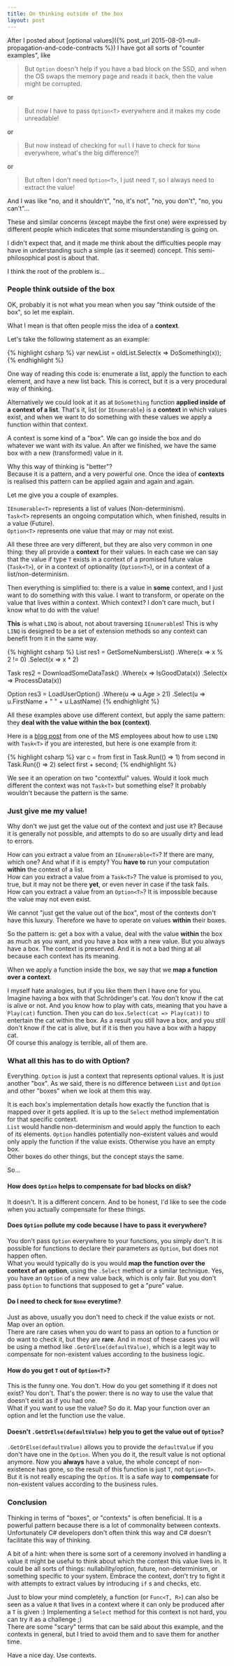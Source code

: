 ```yaml
---
title: On thinking outside of the box
layout: post
---
```


After I posted about [optional values]({% post_url 2015-08-01-null-propagation-and-code-contracts %}) I have got all sorts of "counter examples", like

> But `Option` doesn't help if you have a bad block on the SSD, and when the OS swaps the memory page and reads it back, then the value might be corrupted.

or
> But now I have to pass `Option<T>` everywhere and it makes my code unreadable!

or
> But now instead of checking for `null` I have to check for `None` everywhere, what's the big difference?!

or
> But often I don't need `Option<T>`, I just need `T`, so I always need to extract the value!

And I was like "no, and it shouldn't", "no, it's not", "no, you don't", "no, you can't"...

These and similar concerns (except maybe the first one) were expressed by different people which indicates that some misunderstanding is going on.  

I didn't expect that, and it made me think about the difficulties people may have in understanding such a simple (as it seemed) concept. This semi-philosophical post is about that.

I think the root of the problem is...

### People think outside of the box
OK, probably it is not what you mean when you say "think outside of the box", so let me explain.

What I mean is that often people miss the idea of a **context**.

Let's take the following statement as an example:

{% highlight csharp %}
var newList = oldList.Select(x => DoSomething(x));
{% endhighlight %}

One way of reading this code is: enumerate a list, apply the function to each element, and have a new list back.
This is correct, but it is a very procedural way of thinking.

Alternatively we could look at it as at `DoSomething` function **applied inside of a context of a list**. That's it, list (or `IEnumerable`) is a **context** in which values exist, and when we want to do something with these values we apply a function within that context.

A context is some kind of a "box". We can go inside the box and do whatever we want with its value. An after we finished, we have the same box with a new (transformed) value in it.

Why this way of thinking is "better"?  
Because it is a pattern, and a very powerful one. Once the idea of **contexts** is realised this pattern can be applied again and again and again.

Let me give you a couple of examples.

`IEnumerable<T>` represents a list of values (Non-determinism).  
`Task<T>` represents an ongoing computation which, when finished, results in a value (Future).  
`Option<T>` represents one value that may or may not exist.  

All these three are very different, but they are also very common in one thing: they all provide a **context** for their values. In each case we can say that the value if type `T` exists in a context of a promised future value (`Task<T>`), or in a context of optionality (`Option<T>`), or in a context of a list/non-determinism.  

Then everything is simplified to: there is a value in **some** context, and I just want to do something with this value. I want to transform, or operate on the value that lives within a context. Which context? I don't care much, but I know what to do with the value!  

**This** is what `LINQ` is about, not about traversing `IEnumerable`s! This is why `LINQ` is designed to be a set of extension methods so any context can benefit from it in the same way.

{% highlight csharp %}
List<int> res1 = GetSomeNumbersList()
  .Where(x => x % 2 != 0)
  .Select(x => x * 2)

Task<Result> res2 = DownloadSomeDataTask()
  .Where(x => IsGoodData(x))
  .Select(x => ProcessData(x))

Option<string> res3 = LoadUserOption()
  .Where(u => u.Age > 21)
  .Select(u => u.FirstName + " " + u.LastName)
{% endhighlight %}

All these examples above use different context, but apply the same pattern: they **deal with the value within the box (context)**.  

Here is a [blog post](http://blogs.msdn.com/b/pfxteam/archive/2013/04/03/tasks-monads-and-linq.aspx) from one of the MS employees about how to use `LINQ` with `Task<T>` if you are interested, but here is one example from it:

{% highlight csharp %}
var c = from first  in Task.Run(() => 1)
        from second in Task.Run(() => 2)
        select first + second;
{% endhighlight %}

We see it an operation on two "contextful" values. Would it look much different the context was not `Task<T>` but something else? It probably wouldn't because the pattern is the same.

### Just give me my value!
Why don't we just get the value out of the context and just use it? Because it is generally not possible, and attempts to do so are usually dirty and lead to errors.

How can you extract a value from an `IEnumerable<T>`? If there are many, which one? And what if it is empty? You **have to** run your computation **within** the context of a list.  
How can you extract a value from a `Task<T>`? The value is promised to you, true, but it may not be there **yet**, or even never in case if the task fails.  
How can you extract a value from an `Option<T>`? It is impossible because the value may not even exist.

We cannot "just get the value out of the box", most of the contexts don't have this luxury. Therefore we have to operate on values **within** their boxes.  

So the pattern is: get a box with a value, deal with the value **within** the box as much as you want, and you have a box with a new value. But you always have a box. The context is preserved. And it is not a bad thing at all because each context has its meaning.

When we apply a function inside the box, we say that we **map a function over a context**.

I myself hate analogies, but if you like them then I have one for you.  
Imagine having a box with that Schrödinger's cat. You don't know if the cat is alive or not. And you know how to play with cats, meaning that you have a `Play(cat)` function. Then you can do `box.Select(cat => Play(cat))` to entertain the cat within the box. As a result you still have a box, and you still don't know if the cat is alive, but if it is then you have a box with a happy cat.  
Of course this analogy is terrible, all of them are.

### What all this has to do with Option?
Everything. `Option` is just a context that represents optional values. It is just another "box". As we said, there is no difference between `List` and `Option` and other "boxes" when we look at them this way.  

It is each box's implementation details how exactly the function that is mapped over it gets applied. It is up to the `Select` method implementation for that specific context.   
`List` would handle non-determinism and would apply the function to each of its elements. `Option` handles potentially non-existent values and would only apply the function if the value exists. Otherwise you have an empty box.  
Other boxes do other things, but the concept stays the same.

So...

#### How does `Option` helps to compensate for bad blocks on disk?
It doesn't. It is a different concern. And to be honest, I'd like to see the code when you actually compensate for these things.

#### Does `Option` pollute my code because I have to pass it everywhere?
You don't pass `Option` everywhere to your functions, you simply don't. It is possible for functions to declare their parameters as `Option`, but does not happen often.  
What you would typically do is you would **map the function over the context of an option**, using the `.Select` method or a similar technique. Yes, you have an `Option` of a new value back, which is only fair. But you don't pass `Option` to functions that supposed to get a "pure" value.

#### Do I need to check for `None` everytime?
Just as above, usually you don't need to check if the value exists or not. Map over an option.  
There are rare cases when you do want to pass an option to a function or do want to check it, but they are **rare**. And in most of these cases you will be using a method like `.GetOrElse(defaultValue)`, which is a legit way to compensate for non-existent values according to the business logic.

#### How do you get `T` out of `Option<T>`?  
This is the funny one. You don't. How do you get something if it does not exist? You don't. That's the power: there is no way to use the value that doesn't exist as if you had one.  
What if you want to use the value? So do it. Map your function over an option and let the function use the value.

#### Doesn't `.GetOrElse(defaultValue)` help you to get the value out of `Option`?
`.GetOrElse(defaultValue)` allows you to provide the `defaultValue` if you don't have one in the `Option`. When you do it, the result value is not optional anymore. Now you **always** have a value, the whole concept of non-existence has gone, so the result of this function is just `T`, not `Option<T>`.  
But it is not really escaping the `Option`. It is a safe way to **compensate** for non-existent values according to the business rules.

### Conclusion
Thinking in terms of "boxes", or "contexts" is often beneficial. It is a powerful pattern because there is a lot of commonality between contexts. Unfortunately C# developers don't often think this way and C# doesn't facilitate this way of thinking.  

A bit of a hint: when there is some sort of a ceremony involved in handling a value it might be useful to think about which the context this value lives in. It could be all sorts of things: nullability/option, future, non-determinism, or something specific to your system. Embrace the context, don't try to fight it with attempts to extract values by introducing `if` s and checks, etc.

Just to blow your mind completely, a function (or `Func<T, R>`) can also be seen as a value `R` that lives in a context where it can only be produced after a `T` is given :) Implementing a `Select` method for this context is not hard, you can try it as a challenge ;)  
There are some "scary" terms that can be said about this example, and the contexts in general, but I tried to avoid them and to save them for another time.

Have a nice day. Use contexts.
